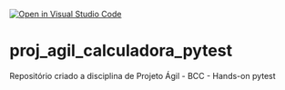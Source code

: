 [![Open in Visual Studio Code](https://classroom.github.com/assets/open-in-vscode-c66648af7eb3fe8bc4f294546bfd86ef473780cde1dea487d3c4ff354943c9ae.svg)](https://classroom.github.com/online_ide?assignment_repo_id=8277931&assignment_repo_type=AssignmentRepo)
# proj_agil_calculadora_pytest
Repositório criado a disciplina de Projeto Ágil - BCC - Hands-on pytest
